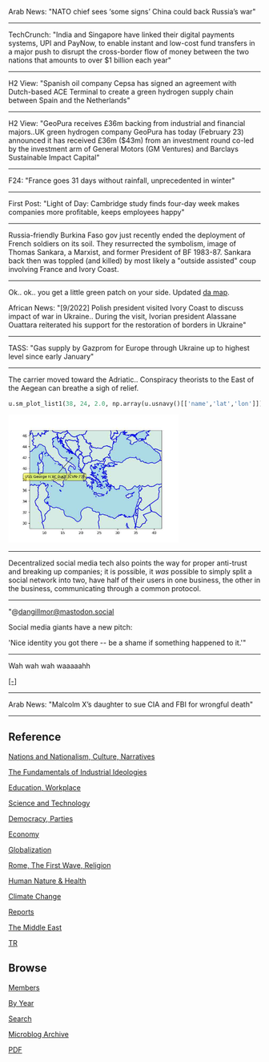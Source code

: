 
Arab News: "NATO chief sees ‘some signs’ China could back Russia’s war"

---

TechCrunch: "India and Singapore have linked their digital payments systems, UPI
and PayNow, to enable instant and low-cost fund transfers in a major
push to disrupt the cross-border flow of money between the two nations
that amounts to over $1 billion each year"

---

H2 View: "Spanish oil company Cepsa has signed an agreement with
Dutch-based ACE Terminal to create a green hydrogen supply chain
between Spain and the Netherlands"

---

H2 View: "GeoPura receives £36m backing from industrial and financial
majors..UK green hydrogen company GeoPura has today (February 23)
announced it has received £36m ($43m) from an investment round co-led
by the investment arm of General Motors (GM Ventures) and Barclays
Sustainable Impact Capital"

---

F24: "France goes 31 days without rainfall, unprecedented in winter"

---

First Post: "Light of Day: Cambridge study finds four-day week makes
companies more profitable, keeps employees happy"

---

Russia-friendly Burkina Faso gov just recently ended the deployment of
French soldiers on its soil. They resurrected the symbolism, image of
Thomas Sankara, a Marxist, and former President of BF 1983-87. Sankara
back then was toppled (and killed) by most likely a "outside assisted"
coup involving France and Ivory Coast.

---

Ok.. ok.. you get a little green patch on your side. Updated
[da map](2022/12/ru-africa.html).

African News: "[9/2022] Polish president visited Ivory Coast to
discuss impact of war in Ukraine.. During the visit, Ivorian president
Alassane Ouattara reiterated his support for the restoration of
borders in Ukraine"

---

TASS: "Gas supply by Gazprom for Europe through Ukraine up to highest
level since early January"

---

The carrier moved toward the Adriatic.. Conspiracy theorists to the East of
the Aegean can breathe a sigh of relief.

```python
u.sm_plot_list1(38, 24, 2.0, np.array(u.usnavy()[['name','lat','lon']]))
```

<img width='340' src='mbl/2023/usnavy2.jpg'/> 

---

Decentralized social media tech also points the way for proper
anti-trust and breaking up companies; it is possible, it *was*
possible to simply split a social network into two, have half of their
users in one business, the other in the business, communicating
through a common protocol.

---

"@dangillmor@mastodon.social

Social media giants have a new pitch:

'Nice identity you got there -- be a shame if something happened to it.'"

---

Wah wah wah waaaaahh

[[-]](mbl/2023/market1.jpg)

---

Arab News: "Malcolm X’s daughter to sue CIA and FBI for wrongful death"

---

## Reference

[Nations and Nationalism, Culture, Narratives](0119/2013/02/nations-and-nationalism.html)

[The Fundamentals of Industrial Ideologies](0119/2011/04/fundamentals-of-industrial-ideologies.html)

[Education, Workplace](0119/2017/09/education-workplace.html)

[Science and Technology](0119/2018/09/science-technology.html)

[Democracy, Parties](0119/2016/11/democracy.html)

[Economy](2021/01/economy.html)

[Globalization](0119/2018/09/globalization.html)

[Rome, The First Wave, Religion](0119/2017/12/rome.html)

[Human Nature & Health](2020/07/human-nature.html)

[Climate Change](2022/01/climate.html)

[Reports](2021/01/reports.html)

[The Middle East](0119/2019/07/middleeast.html)

[TR](../tr)

## Browse

[Members](2022/08/members.html)

[By Year](years.html)

[Search](search.html)

[Microblog Archive](mbl/index.html)

[PDF](https://drive.google.com/uc?export=view&id=1FSi-1MnqXVq_PVTEXzzflwN8-7h92N_R)
